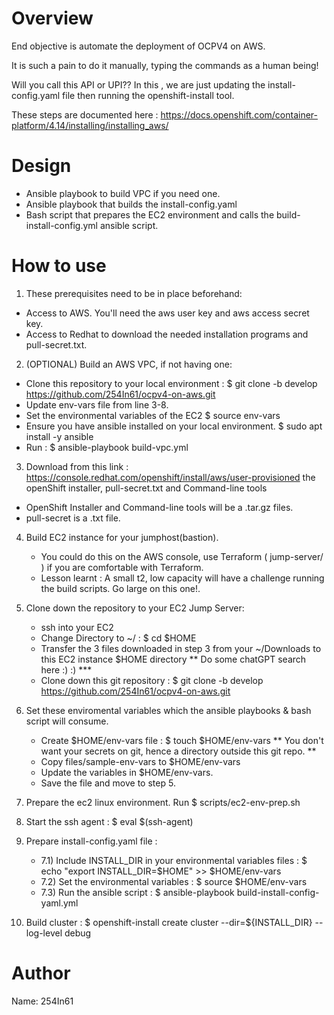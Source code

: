 Overview
========
End objective is automate the deployment of OCPV4 on AWS.

It is such a pain to do it manually, typing the commands as a human being!

Will you call this API or UPI?? In this , we are just updating the install-config.yaml file then running the openshift-install tool.

These steps are documented here : https://docs.openshift.com/container-platform/4.14/installing/installing_aws/

Design
=======

- Ansible playbook to build VPC if you need one.
- Ansible playbook that builds the install-config.yaml
- Bash script that prepares the EC2 environment and calls the build-install-config.yml ansible script.


How to use
==========
1. These prerequisites need to be in place beforehand:
  - Access to AWS. You'll need the aws user key and aws access secret key.
  - Access to Redhat to download the needed installation programs and pull-secret.txt.

2. (OPTIONAL) Build an AWS VPC, if not having one: 
  - Clone this repository to your local environment :  $ git clone -b develop https://github.com/254In61/ocpv4-on-aws.git
  - Update env-vars file from line 3-8.
  - Set the environmental variables of the EC2 $ source env-vars
  - Ensure you have ansible installed on your local environment. $ sudo apt install -y ansible
  - Run : $ ansible-playbook build-vpc.yml

3. Download from this link : https://console.redhat.com/openshift/install/aws/user-provisioned the openShift installer, pull-secret.txt and Command-line tools
  - OpenShift Installer and Command-line tools will be a .tar.gz files.
  - pull-secret is a .txt file.

4. Build EC2 instance for your jumphost(bastion).
   - You could do this on the AWS console, use Terraform ( jump-server/ ) if you are comfortable with Terraform.
   - Lesson learnt : A small t2, low capacity will have a challenge running the build scripts. Go large on this one!.

5. Clone down the repository to your EC2 Jump Server:
   - ssh into your EC2 
   - Change Directory to ~/  : $ cd $HOME 
   - Transfer the 3 files downloaded in step 3 from your ~/Downloads to this EC2 instance $HOME directory ** Do some chatGPT search here :) :) ***
   - Clone down this git repository : $ git clone -b develop https://github.com/254In61/ocpv4-on-aws.git

4. Set these enviromental variables which the ansible playbooks & bash script will consume.
   - Create $HOME/env-vars file : $ touch $HOME/env-vars  ** You don't want your secrets on git, hence a directory outside this git repo. **
   - Copy files/sample-env-vars to $HOME/env-vars 
   - Update the variables in $HOME/env-vars. 
   - Save the file and move to step 5.

5. Prepare the ec2 linux environment. Run $ scripts/ec2-env-prep.sh

6. Start the ssh agent : $ eval $(ssh-agent)

7. Prepare install-config.yaml file : 
   - 7.1) Include INSTALL_DIR in your environmental variables files : $ echo "export INSTALL_DIR=$HOME" >> $HOME/env-vars
   - 7.2) Set the environmental variables : $ source $HOME/env-vars
   - 7.3) Run the ansible script : $ ansible-playbook build-install-config-yaml.yml

8. Build cluster : $ openshift-install create cluster --dir=${INSTALL_DIR} --log-level debug

Author
======
Name: 254In61